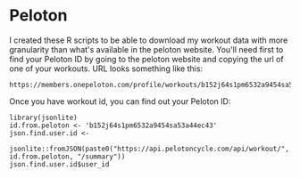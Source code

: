 # Peloton

I created these R scripts to be able to download my workout data with more granularity than what's available in the peloton website. You'll need first to find your Peloton ID by going to the peloton website and copying the url of one of your workouts. URL looks something like this:

```
https://members.onepeloton.com/profile/workouts/b152j64s1pm6532a9454sa53a44ec43
```

Once you have workout id, you can find out your Peloton ID:

```
library(jsonlite)
id.from.peloton <- 'b152j64s1pm6532a9454sa53a44ec43'
json.find.user.id <- 
  jsonlite::fromJSON(paste0("https://api.pelotoncycle.com/api/workout/", id.from.peloton, "/summary"))
json.find.user.id$user_id
```

